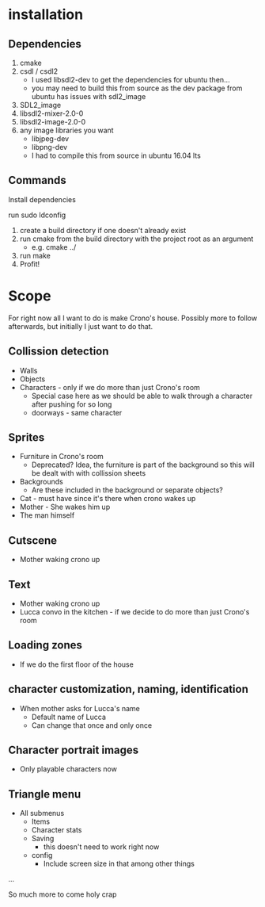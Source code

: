 # installation
## Dependencies
1. cmake
2. csdl / csdl2
	* I used libsdl2-dev to get the dependencies for ubuntu then...
	* you may need to build this from source as the dev package from ubuntu has issues with sdl2_image
3. SDL2_image
4. libsdl2-mixer-2.0-0
5. libsdl2-image-2.0-0
6. any image libraries you want
	* libjpeg-dev
	* libpng-dev
	* I had to compile this from source in ubuntu 16.04 lts
     
## Commands
Install dependencies
   
run sudo ldconfig
   
1. create a build directory if one doesn't already exist
2. run cmake from the build directory with the project root as an argument
	* e.g. cmake ../
3. run make
4. Profit!

# Scope
For right now all I want to do is make Crono's house. Possibly more to follow afterwards, but initially I just want to do that.

## Collission detection
* Walls
* Objects
* Characters - only if we do more than just Crono's room
	* Special case here as we should be able to walk through a character after pushing for so long
	* doorways - same character

## Sprites
* Furniture in Crono's room
	* Deprecated? Idea, the furniture is part of the background so this will be dealt with with collission sheets
* Backgrounds
	* Are these included in the background or separate objects?
* Cat - must have since it's there when crono wakes up
* Mother - She wakes him up
* The man himself

## Cutscene
* Mother waking crono up

## Text
* Mother waking crono up
 * Lucca convo in the kitchen - if we decide to do more than just Crono's room

## Loading zones
* If we do the first floor of the house

## character customization, naming, identification
* When mother asks for Lucca's name
	* Default name of Lucca
	* Can change that once and only once

## Character portrait images
* Only playable characters now

## Triangle menu
* All submenus
	* Items
	* Character stats
	* Saving
		* this doesn't need to work right now
	* config
		* Include screen size in that among other things

...

So much more to come holy crap